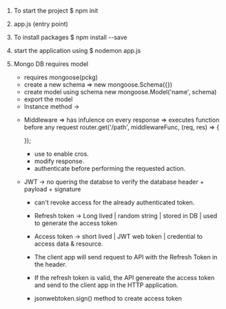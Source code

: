 1) To start the project 
    $ npm init

2) app.js (entry point)

3)  To install packages 
    $ npm install <packg-name> --save

4) start the application using 
    $ nodemon app.js

5) Mongo DB requires model
    - requires mongoose(pckg)
    - create a new schema => new mongoose.Schema({<Object>})
    - create model using schema new mongoose.Model('name', schema)
    - export the model
    - Instance method -> 

6) Middleware => has infulence on every response 
              => executes function before any request
    router.get('/path', middlewareFunc, (req, res) => {
        
    });
    - use to enable cros.
    - modify response.
    - authenticate before performing the requested action.

7) JWT -> no quering the databse to verify the database
    header + payload + signature

    - can't revoke access for the already authenticated token.

    - Refresh token -> Long lived | random string | stored in DB | used to generate the access token

    - Access token -> short lived | JWT web token | credential to access data & resource.

    - The client app will send request to API with the Refresh Token in the header.

    - If the refresh token is valid, the API genereate the access token and send to the client app in the HTTP application.

    - jsonwebtoken.sign() method to create access token